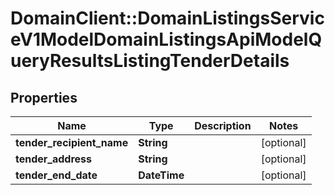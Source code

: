 # DomainClient::DomainListingsServiceV1ModelDomainListingsApiModelQueryResultsListingTenderDetails

## Properties
Name | Type | Description | Notes
------------ | ------------- | ------------- | -------------
**tender_recipient_name** | **String** |  | [optional] 
**tender_address** | **String** |  | [optional] 
**tender_end_date** | **DateTime** |  | [optional] 


